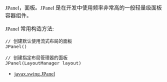 <span  style="font-family: Simsun,serif; font-size: 17px; ">

JPanel，面板。JPanel 是在开发中使用频率非常高的一般轻量级面板容器组件。

JPanel 常用构造方法:
~~~
// 创建默认使用流式布局的面板
JPanel()

// 创建指定布局管理器的面板
JPanel(LayoutManager layout)
~~~







- [javax.swing.JPanel](https://docs.oracle.com/javase/8/docs/api/javax/swing/JPanel.html)

</span>